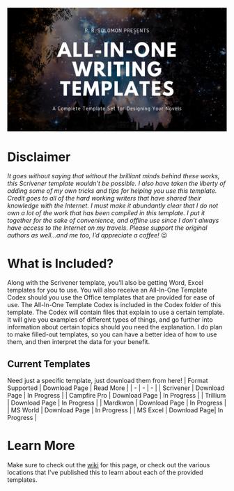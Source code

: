 ![All-In-One Writing Template](https://github.com/rrsolomon/All-In-One-Template/blob/main/Photos/All%20In%20One%20Templates.png)

# Disclaimer
_It goes without saying that without the brilliant minds behind these works, this Scrivener template wouldn’t be possible. I also have taken the liberty of adding some of my own tricks and tips for helping you use this template. Credit goes to all of the hard working writers that have shared their knowledge with the Internet. I must make it abundantly clear that I do not own a lot of the work that has been compiled in this template. I put it together for the sake of convenience, and offline use since I don’t always have access to the Internet on my travels. Please support the original authors as well…and me too, I’d appreciate a coffee!_ 😉

# What is Included?
Along with the Scrivener template, you’ll also be getting Word, Excel templates for you to use. You will also receive an All-In-One Template Codex should you use the Office templates that are provided for ease of use. The All-In-One Template Codex is included in the Codex folder of this template. The Codex will contain files that explain to use a certain template. It will give you examples of different types of things, and go further into information about certain topics should you need the explanation. I do plan to make filled-out templates, so you can have a better idea of how to use them, and then interpret the data for your benefit.

## Current Templates
Need just a specific template, just download them from here!
| Format Supported | Download Page | Read More |
| - | - | - |
| Scrivener | Download Page | In Progress | 
| Campfire Pro | Download Page | In Progress |
| Trillium | Download Page | In Progress |
| Mardkwon | Download Page | In Progress |
| MS World | Download Page | In Progress |
| MS Excel | Download Page| In Progress |

# Learn More
Make sure to check out the [wiki](https://github.com/rrsolomon/All-In-One-Template/wiki) for this page, or check out the various locations that I've published this to learn about each of the provided templates.

